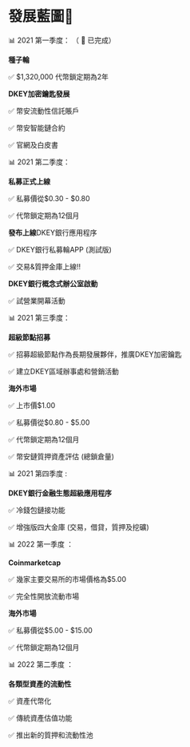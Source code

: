 # 發展藍圖📝

📊 2021 第一季度： （ 💯 已完成） 

**種子輪** 

✅ $1,320,000 代幣鎖定期為2年 

**DKEY加密鑰匙發展** 

✅ 幣安流動性信託賬戶 

✅ 幣安智能鏈合約 

✅ 官網及白皮書



📊 2021 第二季度：

 **私募正式上線** 

✅ 私募價從$0.30 - $0.80 

✅ 代幣鎖定期為12個月 

**發布上線**DKEY銀行應用程序

✅ DKEY銀行私募輪APP \(測試版\) 

✅ 交易&質押金庫上線!! 

**DKEY銀行概念式辦公室啟動** 

✅ 試營業開幕活動



📊 2021 第三季度： 

**超級節點招募** 

✅ 招募超級節點作為長期發展夥伴，推廣DKEY加密鑰匙 

✅ 建立DKEY區域辦事處和營銷活動 

**海外市場** 

✅ 上市價$1.00 

✅ 私募價從$0.80 - $5.00 

✅ 代幣鎖定期為12個月 

✅ 幣安鏈質押資產評估 \(總鎖倉量\)



📊 2021 第四季度 : 

**DKEY銀行金融生態超級應用程序** 

✅ 冷錢包鏈接功能 

✅ 增強版四大金庫 \(交易，借貸，質押及挖礦\)



📊 2022 第一季度 ：

**Coinmarketcap** 

✅ 幾家主要交易所的市場價格為$5.00 

✅ 完全性開放流動市場 

**海外市場** 

✅ 私募價從$5.00 - $15.00 

✅ 代幣鎖定期為12個月



📊 2022 第二季度 ：

**各類型資產的流動性** 

✅ 資產代幣化 

✅ 傳統資產估值功能 

✅ 推出新的質押和流動性池

